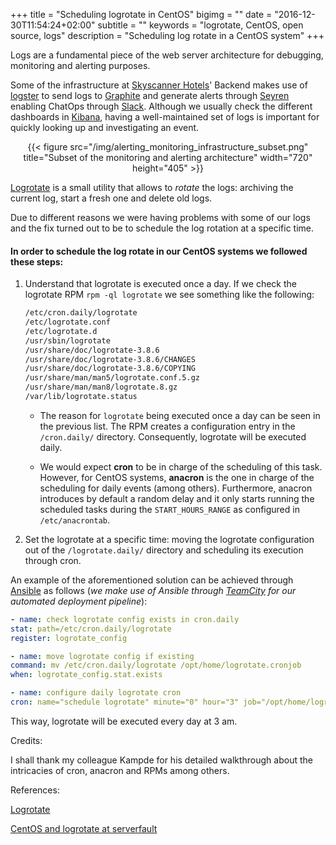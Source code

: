 +++
title = "Scheduling logrotate in CentOS"
bigimg = ""
date = "2016-12-30T11:54:24+02:00"
subtitle = ""
keywords = "logrotate, CentOS, open source, logs"
description = "Scheduling log rotate in a CentOS system"
+++

Logs are a fundamental piece of the web server architecture for debugging, monitoring
and alerting purposes.
<!--more-->

Some of the infrastructure at [Skyscanner Hotels](https://www.skyscanner.net/hotels)' Backend makes use of [logster](https://github.com/etsy/logster) to send logs to [Graphite](https://graphiteapp.org/) and generate alerts through [Seyren](https://github.com/scobal/seyren) enabling ChatOps through [Slack](https://slack.com/). Although we usually check the different dashboards in [Kibana](https://www.elastic.co/products/kibana), having a well-maintained set of logs is important for quickly looking up and investigating an event.

<center>{{< figure src="/img/alerting_monitoring_infrastructure_subset.png" title="Subset of the monitoring and alerting architecture" width="720" height="405" >}}</center>

[Logrotate](http://www.linuxcommand.org/man_pages/logrotate8.html) is a small utility that allows to *rotate* the logs: archiving the current log, start a fresh one and delete old logs.

Due to different reasons we were having problems with some of our logs and the fix turned out to be to schedule the log rotation at a specific time.

#### In order to schedule the log rotate in our CentOS systems we followed these steps:

1. Understand that logrotate is executed once a day. If we check the logrotate RPM
   `rpm -ql logrotate` we see something like the following:

     ``` bash
    /etc/cron.daily/logrotate
    /etc/logrotate.conf
    /etc/logrotate.d
    /usr/sbin/logrotate
    /usr/share/doc/logrotate-3.8.6
    /usr/share/doc/logrotate-3.8.6/CHANGES
    /usr/share/doc/logrotate-3.8.6/COPYING
    /usr/share/man/man5/logrotate.conf.5.gz
    /usr/share/man/man8/logrotate.8.gz
    /var/lib/logrotate.status
     ```

   * The reason for `logrotate` being executed once a day can be seen in the previous list. The RPM creates a configuration entry in the `/cron.daily/` directory. Consequently, logrotate will be executed daily.

   * We would expect **cron** to be in charge of the scheduling of this task. However, for CentOS systems, **anacron** is the one in charge of the scheduling for daily events (among others). Furthermore, anacron introduces by default a random delay and it only starts running the scheduled tasks during the `START_HOURS_RANGE` as configured in `/etc/anacrontab`.

2. Set the logrotate at a specific time: moving the logrotate configuration out of the `/logrotate.daily/` directory and scheduling its execution through cron.

An example of the aforementioned solution can be achieved through [Ansible](https://www.ansible.com/) as follows (*we make use of Ansible through [TeamCity](https://www.jetbrains.com/teamcity/) for our automated deployment pipeline*):  

  ``` yaml
- name: check logrotate config exists in cron.daily
  stat: path=/etc/cron.daily/logrotate
  register: logrotate_config

- name: move logrotate config if existing
  command: mv /etc/cron.daily/logrotate /opt/home/logrotate.cronjob
  when: logrotate_config.stat.exists

- name: configure daily logrotate cron
  cron: name="schedule logrotate" minute="0" hour="3" job="/opt/home/logrotate.cronjob"
  ```

This way, logrotate will be executed every day at 3 am.

Credits:

I shall thank my colleague Kampde for his detailed walkthrough about the intricacies of cron, anacron and RPMs among others.

References:

[Logrotate](https://support.rackspace.com/how-to/understanding-logrotate-utility/)

[CentOS and logrotate at serverfault](http://serverfault.com/questions/454118/why-does-my-centos-logrotate-run-at-random-times)
